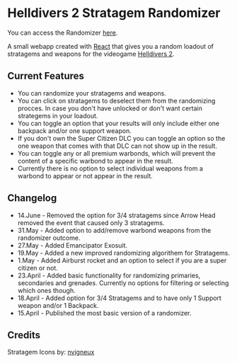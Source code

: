 # Helldivers 2 Stratagem Randomizer

You can access the Randomizer [here](https://xoneris.github.io/Helldivers2-randomizer/).

A small webapp created with [React](https://react.dev) that gives you a random loadout of stratagems and weapons for the videogame [Helldivers 2](https://store.steampowered.com/agecheck/app/553850/). 

## Current Features

- You can randomize your stratagems and weapons.
- You can click on stratagems to deselect them from the randomizing procces. In case you don't have unlocked or don't want certain strategems in your loadout. 
- You can toggle an option that your results will only include either one backpack and/or one support weapon.
- If you don't own the Super Citizen DLC you can toggle an option so the one weapon that comes with that DLC can not show up in the result.
- You can toggle any or all premium warbonds, which will prevent the content of a specific warbond to appear in the result.
 - Currently there is no option to select individual weapons from a warbond to appear or not appear in the result.

## Changelog

- 14.June - Removed the option for 3/4 stratagems since Arrow Head removed the event that caused only 3 stratagems.
- 31.May - Added option to add/remove warbond weapons from the randomizer outcome.
- 27.May - Added Emancipator Exosuit.
- 19.May - Added a new improved randomizing algorithem for Stratagems.
- 1.May - Added Airburst rocket and an option to select if you are a super citizen or not.
- 23.April - Added basic functionality for randomizing primaries, secondaries and grenades. Currently no options for filtering or selecting which ones though.
- 18.April - Added option for 3/4 Stratagems and to have only 1 Support weapon and/or 1 Backpack.
- 15.April - Published the most basic version of a randomizer.

## Credits

Stratagem Icons by: [nvigneux](https://github.com/nvigneux/Helldivers-2-Stratagems-icons-svg?tab=readme-ov-file)
